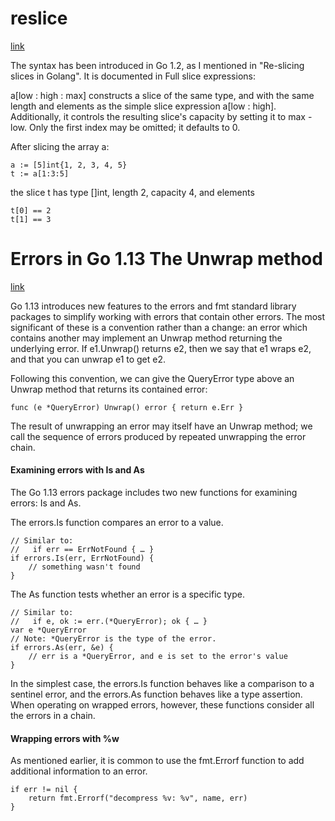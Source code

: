 # reslice
[link](https://stackoverflow.com/questions/27938177/golang-slice-slicing-a-slice-with-sliceabc)

The syntax has been introduced in Go 1.2, as I mentioned in "Re-slicing slices in Golang".
It is documented in Full slice expressions:

a[low : high : max]
constructs a slice of the same type, and with the same length and elements as the simple slice expression a[low : high].
Additionally, it controls the resulting slice's capacity by setting it to max - low.
Only the first index may be omitted; it defaults to 0.

After slicing the array a:
```
a := [5]int{1, 2, 3, 4, 5}
t := a[1:3:5]
```
the slice t has type []int, length 2, capacity 4, and elements
```
t[0] == 2
t[1] == 3
```

# Errors in Go 1.13 The Unwrap method
[link](https://go.dev/blog/go1.13-errors)

Go 1.13 introduces new features to the errors and fmt standard library packages to simplify working with errors that contain other errors. The most significant of these is a convention rather than a change: an error which contains another may implement an Unwrap method returning the underlying error. If e1.Unwrap() returns e2, then we say that e1 wraps e2, and that you can unwrap e1 to get e2.

Following this convention, we can give the QueryError type above an Unwrap method that returns its contained error:
```
func (e *QueryError) Unwrap() error { return e.Err }
```
The result of unwrapping an error may itself have an Unwrap method; we call the sequence of errors produced by repeated unwrapping the error chain.

#### Examining errors with Is and As
The Go 1.13 errors package includes two new functions for examining errors: Is and As.

The errors.Is function compares an error to a value.
```
// Similar to:
//   if err == ErrNotFound { … }
if errors.Is(err, ErrNotFound) {
    // something wasn't found
}
```
The As function tests whether an error is a specific type.
```
// Similar to:
//   if e, ok := err.(*QueryError); ok { … }
var e *QueryError
// Note: *QueryError is the type of the error.
if errors.As(err, &e) {
    // err is a *QueryError, and e is set to the error's value
}
```

In the simplest case, the errors.Is function behaves like a comparison to a sentinel error, and the errors.As function behaves like a type assertion. When operating on wrapped errors, however, these functions consider all the errors in a chain.

#### Wrapping errors with %w
As mentioned earlier, it is common to use the fmt.Errorf function to add additional information to an error.
```
if err != nil {
    return fmt.Errorf("decompress %v: %v", name, err)
}
```
